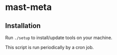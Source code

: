 # mast-meta

## Installation

Run `./setup` to install/update tools on your machine.

This script is run periodically by a cron job.
